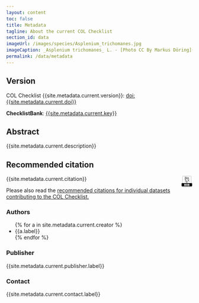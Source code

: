 ```yaml
---
layout: content
toc: false
title: Metadata
tagline: About the current COL Checklist
section_id: data
imageUrl: /images/species/Asplenium_trichomanes.jpg
imageCaption: _Asplenium trichomanes_ L. - [Photo CC By Markus Döring](https://www.inaturalist.org/observations/15132827)
permalink: /data/metadata
---
```


## Version

COL Checklist {{site.metadata.current.version}}: [doi:{{site.metadata.current.doi}}](https://doi.org/{{site.metadata.current.doi}})

**ChecklistBank**: [{{site.metadata.current.key}}](https://data.catalogueoflife.org/dataset/{{site.metadata.current.key}}/about)

## Abstract

{{site.metadata.current.description}}

## Recommended citation

<div id="bibtex" style="float: right;">
<a href="https://api.catalogueoflife.org/dataset/{{ site.react.datasetKey }}.bib"><img src="/images/bibtex_logo.png" style="height: 32px;"></a>
</div>

{{site.metadata.current.citation}}

Please also read the <a href="/about/colusage#recommended-citations">recommended citations for individual datasets contributing to the COL Checklist.</a>

### Authors

<div id="authors">  
  <ul>
  {% for a in site.metadata.current.creator %}
    <li>{{a.label}}</li>
  {% endfor %}
  </ul>
</div>

### Publisher

<div id="publisher">  
  {{site.metadata.current.publisher.label}}
</div>

### Contact

<div id="contact">  
  {{site.metadata.current.contact.label}}
</div>


